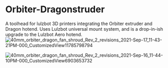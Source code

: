 # Orbiter-Dragonstruder

A toolhead for lulzbot 3D printers integrating the Orbiter extruder and Dragon hotend. Uses Lulzbot universal mount system, and is a drop-in-ish upgrade to the Lulzbot Aero hotend.
![40mm_orbiter_dragon_fan_shroud_Rev_2_revisions_2021-Sep-17_11-43-21PM-000_CustomizedView11785798794](https://user-images.githubusercontent.com/9275860/133872775-b5901a90-0c55-4fe1-b584-fb4c0a2afec0.png)

![40mm_orbiter_dragon_fan_shroud_Rev_2_revisions_2021-Sep-16_11-44-10PM-000_CustomizedView6903653732](https://user-images.githubusercontent.com/9275860/133872786-daf0284c-7e41-43ec-be25-8c70ea64ad61.png)
